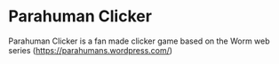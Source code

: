 # Parahuman Clicker

Parahuman Clicker is a fan made clicker game based on the Worm web series (https://parahumans.wordpress.com/)
